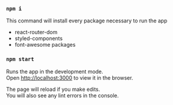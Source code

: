 ### `npm i`

This command will install every package necessary to run the app

- react-router-dom
- styled-components
- font-awesome packages

### `npm start`

Runs the app in the development mode.\
Open [http://localhost:3000](http://localhost:3000) to view it in the browser.

The page will reload if you make edits.\
You will also see any lint errors in the console.
